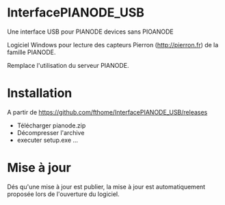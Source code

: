 # InterfacePIANODE_USB
Une interface USB pour PIANODE devices sans PIOANODE

Logiciel Windows pour lecture des capteurs Pierron (http://pierron.fr) de la famille PIANODE.

Remplace l'utilisation du serveur PIANODE.

# Installation

A partir de https://github.com/fthome/InterfacePIANODE_USB/releases

* Télécharger pianode.zip
* Décompresser l'archive
* executer setup.exe ...

# Mise à jour

Dés qu'une mise à jour est publier, la mise à jour est automatiquement proposée lors de l'ouverture du logiciel.


